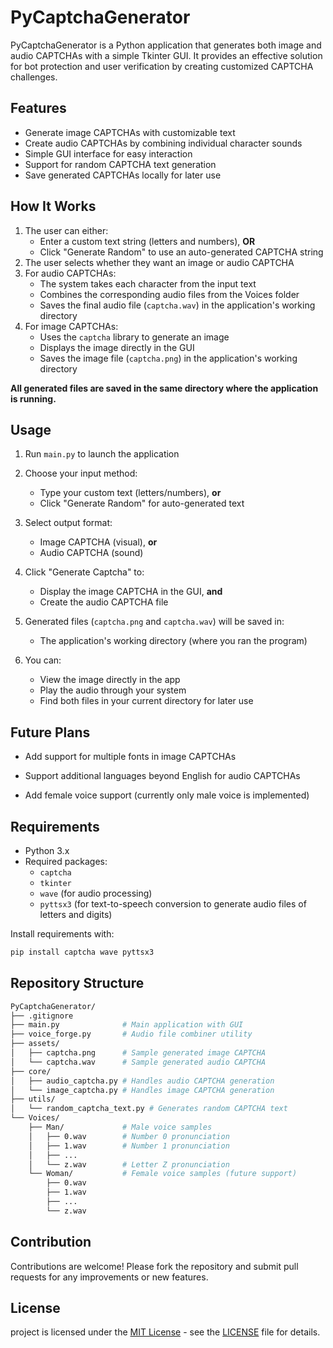 # PyCaptchaGenerator

PyCaptchaGenerator is a Python application that generates both image and audio CAPTCHAs with a simple Tkinter GUI. It provides an effective solution for bot protection and user verification by creating customized CAPTCHA challenges.

## Features

- Generate image CAPTCHAs with customizable text
- Create audio CAPTCHAs by combining individual character sounds
- Simple GUI interface for easy interaction
- Support for random CAPTCHA text generation
- Save generated CAPTCHAs locally for later use

## How It Works

1. The user can either:
   - Enter a custom text string (letters and numbers), **OR**
   - Click "Generate Random" to use an auto-generated CAPTCHA string
2. The user selects whether they want an image or audio CAPTCHA
3. For audio CAPTCHAs:
   - The system takes each character from the input text
   - Combines the corresponding audio files from the Voices folder
   - Saves the final audio file (`captcha.wav`) in the application's working directory
4. For image CAPTCHAs:
   - Uses the `captcha` library to generate an image
   - Displays the image directly in the GUI
   - Saves the image file (`captcha.png`) in the application's working directory

**All generated files are saved in the same directory where the application is running.**

## Usage
1. Run `main.py` to launch the application

2. Choose your input method:
   - Type your custom text (letters/numbers), **or**
   - Click "Generate Random" for auto-generated text

3. Select output format:
   - Image CAPTCHA (visual), **or**
   - Audio CAPTCHA (sound)

4. Click "Generate Captcha" to:
   - Display the image CAPTCHA in the GUI, **and**
   - Create the audio CAPTCHA file

5. Generated files (`captcha.png` and `captcha.wav`) will be saved in:
   - The application's working directory (where you ran the program)

6. You can:
   - View the image directly in the app
   - Play the audio through your system
   - Find both files in your current directory for later use
  

## Future Plans
- Add support for multiple fonts in image CAPTCHAs

- Support additional languages beyond English for audio CAPTCHAs

- Add female voice support (currently only male voice is implemented)

## Requirements

- Python 3.x
- Required packages:
  - `captcha`
  - `tkinter`
  - `wave` (for audio processing)
  - `pyttsx3` (for text-to-speech conversion to generate audio files of letters and digits)

Install requirements with:
```bash
pip install captcha wave pyttsx3
```

## Repository Structure

```bash
PyCaptchaGenerator/
├── .gitignore
├── main.py              # Main application with GUI
├── voice_forge.py       # Audio file combiner utility
├── assets/
│   ├── captcha.png      # Sample generated image CAPTCHA
│   └── captcha.wav      # Sample generated audio CAPTCHA
├── core/
│   ├── audio_captcha.py # Handles audio CAPTCHA generation
│   └── image_captcha.py # Handles image CAPTCHA generation
├── utils/
│   └── random_captcha_text.py # Generates random CAPTCHA text
└── Voices/
    ├── Man/             # Male voice samples
    │   ├── 0.wav        # Number 0 pronunciation
    │   ├── 1.wav        # Number 1 pronunciation
    │   ├── ...
    │   └── z.wav        # Letter Z pronunciation
    └── Woman/           # Female voice samples (future support)
        ├── 0.wav
        ├── 1.wav
        ├── ...
        └── z.wav
```

## Contribution
Contributions are welcome! Please fork the repository and submit pull requests for any improvements or new features.

## License
 project is licensed under the [MIT License](LICENSE) - see the [LICENSE](LICENSE) file for details.
